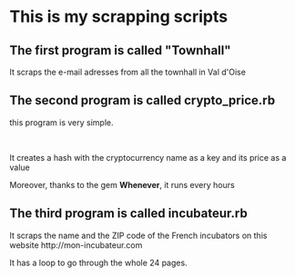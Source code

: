 <h1>This is my scrapping scripts</h1>

<h2>The first program is called "Townhall"</h2>
<p>It scraps the e-mail adresses from all the townhall in Val d'Oise</p>

<h2>The second program is called <strong>crypto_price.rb</strong></h2
>
<p>this program is very simple.</p><br>
<p>It creates a hash with the cryptocurrency name as a key and its price as a value</p>
<p>Moreover, thanks to the gem <strong>Whenever</strong>, it runs every hours</p>

<h2>The third program is called <strong>incubateur.rb</strong>  </h2>

<p>It scraps the name and the ZIP code of the French incubators on this website http://mon-incubateur.com</p>
<p>It has a loop to go through the whole 24 pages.</p>
